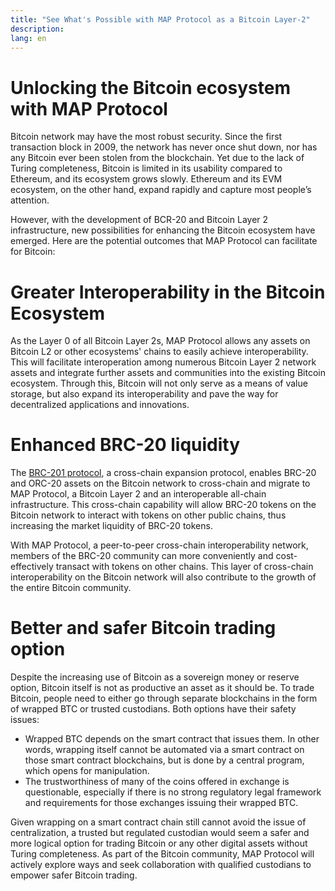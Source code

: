 ```yaml
---
title: "See What's Possible with MAP Protocol as a Bitcoin Layer-2"
description: 
lang: en
---
```


# Unlocking the Bitcoin ecosystem with MAP Protocol

Bitcoin network may have the most robust security. Since the first transaction block in 2009, the network has never once shut down, nor has any Bitcoin ever been stolen from the blockchain. Yet due to the lack of Turing completeness, Bitcoin is limited in its usability compared to Ethereum, and its ecosystem grows slowly. Ethereum and its EVM ecosystem, on the other hand, expand rapidly and capture most people’s attention.

However, with the development of BCR-20 and Bitcoin Layer 2 infrastructure, new possibilities for enhancing the Bitcoin ecosystem have emerged. Here are the potential outcomes that MAP Protocol can facilitate for Bitcoin:

# Greater Interoperability in the Bitcoin Ecosystem

As the Layer 0 of all Bitcoin Layer 2s, MAP Protocol allows any assets on Bitcoin L2 or other ecosystems' chains to easily achieve interoperability. This will facilitate interoperation among numerous Bitcoin Layer 2 network assets and integrate further assets and communities into the existing Bitcoin ecosystem. Through this, Bitcoin will not only serve as a means of value storage, but also expand its interoperability and pave the way for decentralized applications and innovations.

# Enhanced BRC-20 liquidity

The [BRC-201 protocol](/article?id=from-BRC-20-to-EVMs), a cross-chain expansion protocol, enables BRC-20 and ORC-20 assets on the Bitcoin network to cross-chain and migrate to MAP Protocol, a Bitcoin Layer 2 and an interoperable all-chain infrastructure. This cross-chain capability will allow BRC-20 tokens on the Bitcoin network to interact with tokens on other public chains, thus increasing the market liquidity of BRC-20 tokens.

With MAP Protocol, a peer-to-peer cross-chain interoperability network, members of the BRC-20 community can more conveniently and cost-effectively transact with tokens on other chains. This layer of cross-chain interoperability on the Bitcoin network will also contribute to the growth of the entire Bitcoin community.

# Better and safer Bitcoin trading option

Despite the increasing use of Bitcoin as a sovereign money or reserve option, Bitcoin itself is not as productive an asset as it should be. To trade Bitcoin, people need to either go through separate blockchains in the form of wrapped BTC or trusted custodians. Both options have their safety issues:



* Wrapped BTC depends on the smart contract that issues them. In other words, wrapping itself cannot be automated via a smart contract on those smart contract blockchains, but is done by a central program, which opens for manipulation.
* The trustworthiness of many of the coins offered in exchange is questionable, especially if there is no strong regulatory legal framework and requirements for those exchanges issuing their wrapped BTC.

Given wrapping on a smart contract chain still cannot avoid the issue of centralization, a trusted but regulated custodian would seem a safer and more logical option for trading Bitcoin or any other digital assets without Turing completeness. As part of the Bitcoin community, MAP Protocol will actively explore ways and seek collaboration with qualified custodians to empower safer Bitcoin trading.